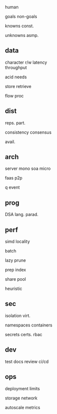 ---
---
human 

goals 
non-goals 

knowns
const. 

unknowns 
asmp.

## data 
character
r/w 
latency  
throughput

acid needs 

store
retrieve

flow 
proc

## dist 
reps. 
part. 

consistency 
consensus 

avail.

## arch 
server 
mono
soa
micro

faas
p2p 

q
event 

## prog 
DSA
lang.
parad. 

## perf 
simd
locality 

batch 

lazy
prune 

prep 
index 

share 
pool

heuristic


## sec
isolation
virt. 

namespaces
containers 

secrets 
certs. 
rbac 


## dev 
test
docs 
review
ci/cd 


## ops  
deployment
limits

storage 
network 

autoscale 
metrics 